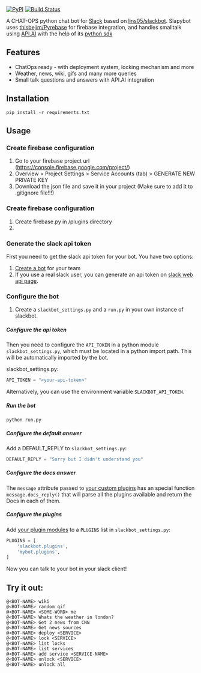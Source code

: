 [![PyPI](https://badge.fury.io/py/slackbot.svg)](https://pypi.python.org/pypi/slackbot) [![Build Status](https://secure.travis-ci.org/lins05/slackbot.svg?branch=master)](http://travis-ci.org/lins05/slackbot)

A CHAT-OPS python chat bot for [Slack](https://slack.com) based on [lins05/slackbot](https://github.com/lins05/slackbot).
Slapybot uses [thisbejim/Pyrebase](https://github.com/thisbejim/Pyrebase) for firebase integration, 
and handles smalltalk using [API.AI](http://api.ai) with the help of its [python sdk](https://github.com/api-ai/api-ai-python)

## Features

* ChatOps ready - with deployment system, locking mechanism and more
* Weather, news, wiki, gifs and many more queries
* Small talk questions and answers with API.AI integration

## Installation

```
pip install -r requirements.txt
```

## Usage

### Create firebase configuration
1. Go to your firebase project url (https://console.firebase.google.com/project/<PROJECT-NAME>)
2. Overview > Project Settings > Service Accounts (tab) > GENERATE NEW PRIVATE KEY
3. Download the json file and save it in your project (Make sure to add it to .gitignore file!!!)

### Create firebase configuration
1. Create firebase.py in /plugins directory
2. 

### Generate the slack api token

First you need to get the slack api token for your bot. You have two options:

1. [Create a bot](https://my.slack.com/services/new/bot) for your team
2. If you use a real slack user, you can generate an api token on [slack web api page](https://api.slack.com/web).


### Configure the bot
1. Create a `slackbot_settings.py` and a `run.py` in your own instance of slackbot.

##### Configure the api token

Then you need to configure the `API_TOKEN` in a python module `slackbot_settings.py`, which must be located in a python import path. This will be automatically imported by the bot.

slackbot_settings.py:

```python
API_TOKEN = "<your-api-token>"
```

Alternatively, you can use the environment variable `SLACKBOT_API_TOKEN`.

##### Run the bot
```
python run.py
```
##### Configure the default answer
Add a DEFAULT_REPLY to `slackbot_settings.py`:
```python
DEFAULT_REPLY = "Sorry but I didn't understand you"
```

##### Configure the docs answer
The `message` attribute passed to [your custom plugins](#create-plugins) has an special function `message.docs_reply()` that will parse all the plugins available and return the Docs in each of them.


##### Configure the plugins
Add [your plugin modules](#create-plugins) to a `PLUGINS` list in `slackbot_settings.py`:

```python
PLUGINS = [
    'slackbot.plugins',
    'mybot.plugins',
]
```

Now you can talk to your bot in your slack client!

## Try it out:

```
@<BOT-NAME> wiki
@<BOT-NAME> random gif
@<BOT-NAME> <SOME-WORD> me
@<BOT-NAME> Whats the weather in london?
@<BOT-NAME> Get 2 news from CNN
@<BOT-NAME> Get news sources
@<BOT-NAME> deploy <SERVICE>
@<BOT-NAME> lock <SERVICE>
@<BOT-NAME> list locks
@<BOT-NAME> list services
@<BOT-NAME> add service <SERVICE-NAME>
@<BOT-NAME> unlock <SERVICE>
@<BOT-NAME> unlock all


```
